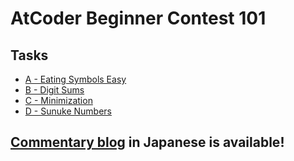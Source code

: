 # AtCoder Beginner Contest 101
## Tasks
- [A - Eating Symbols Easy](https://beta.atcoder.jp/contests/abc101/tasks/abc101_a)
- [B - Digit Sums](https://beta.atcoder.jp/contests/abc101/tasks/abc101_b)
- [C - Minimization](https://beta.atcoder.jp/contests/abc101/tasks/arc099_a)
- [D - Sunuke Numbers](https://beta.atcoder.jp/contests/abc101/tasks/arc099_b)

## [Commentary blog](http://takahiro-itazuri.hatenadiary.jp/entry/2018/06/26/205757) in Japanese is available!
